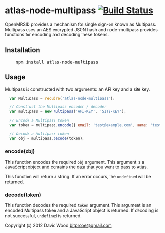 # atlas-node-multipass [![Build Status](https://travis-ci.org/ShekharReddy4/atlas-node-multipass.svg?branch=master)](https://travis-ci.org/ShekharReddy4/atlas-node-multipass)
OpenMRSID provides a mechanism for single sign-on known as Multipass.  Multipass uses an AES encrypted JSON hash and node-multipass provides functions for encoding and decoding these tokens.

## Installation
<pre>
    npm install atlas-node-multipass
</pre>

## Usage

Multipass is constructed with two arguments: an API key and a site key.

``` js
  var Multipass = require('atlas-node-multipass');

  // Construct the Multipass encoder / decoder
  var multipass = new Multipass('API-KEY', 'SITE-KEY');

  // Encode a Multipass token
  var token = multipass.encode({ email: 'test@example.com', name: 'test', expires: '2011-07-06 23:28:40Z' });

  // Decode a Multipass token
  var obj = multipass.decode(token);
```

### encode(obj)

This function encodes the required `obj` argument.  This argument is a JavaScript object and contains the data that you want to pass to Atlas.

This function will return a string.  If an error occurs, the `undefined` will be returned.

### decode(token)

This function decodes the required `token` argument.  This argument is an encoded Multipass token and a JavaScript object is returned.  If decoding is not successful, `undefined` is returned.

Copyright (c) 2012 David Wood <bitprobe@gmail.com>